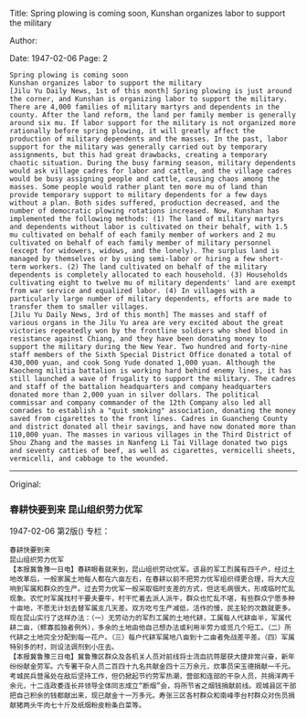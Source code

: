 Title: Spring plowing is coming soon, Kunshan organizes labor to support the military

Author:

Date: 1947-02-06
Page: 2

    Spring plowing is coming soon
    Kunshan organizes labor to support the military
    [Jilu Yu Daily News, 1st of this month] Spring plowing is just around the corner, and Kunshan is organizing labor to support the military. There are 4,000 families of military martyrs and dependents in the county. After the land reform, the land per family member is generally around six mu. If labor support for the military is not organized more rationally before spring plowing, it will greatly affect the production of military dependents and the masses. In the past, labor support for the military was generally carried out by temporary assignments, but this had great drawbacks, creating a temporary chaotic situation. During the busy farming season, military dependents would ask village cadres for labor and cattle, and the village cadres would be busy assigning people and cattle, causing chaos among the masses. Some people would rather plant ten more mu of land than provide temporary support to military dependents for a few days without a plan. Both sides suffered, production decreased, and the number of democratic plowing rotations increased. Now, Kunshan has implemented the following methods: (1) The land of military martyrs and dependents without labor is cultivated on their behalf, with 1.5 mu cultivated on behalf of each family member of workers and 2 mu cultivated on behalf of each family member of military personnel (except for widowers, widows, and the lonely). The surplus land is managed by themselves or by using semi-labor or hiring a few short-term workers. (2) The land cultivated on behalf of the military dependents is completely allocated to each household. (3) Households cultivating eight to twelve mu of military dependents' land are exempt from war service and equalized labor. (4) In villages with a particularly large number of military dependents, efforts are made to transfer them to smaller villages.
    [Jilu Yu Daily News, 3rd of this month] The masses and staff of various organs in the Jilu Yu area are very excited about the great victories repeatedly won by the frontline soldiers who shed blood in resistance against Chiang, and they have been donating money to support the military during the New Year. Two hundred and forty-nine staff members of the Sixth Special District Office donated a total of 430,000 yuan, and cook Song Yude donated 1,000 yuan. Although the Kaocheng militia battalion is working hard behind enemy lines, it has still launched a wave of frugality to support the military. The cadres and staff of the battalion headquarters and company headquarters donated more than 2,000 yuan in silver dollars. The political commissar and company commander of the 12th Company also led all comrades to establish a "quit smoking" association, donating the money saved from cigarettes to the front lines. Cadres in Guancheng County and district donated all their savings, and have now donated more than 110,000 yuan. The masses in various villages in the Third District of Shou Zhang and the masses in Nanfeng Li Tai Village donated two pigs and seventy catties of beef, as well as cigarettes, vermicelli sheets, vermicelli, and cabbage to the wounded.



<hr /> 

Original: 


### 春耕快要到来  昆山组织劳力优军

1947-02-06
第2版()
专栏：

    春耕快要到来
    昆山组织劳力优军
    【本报冀鲁豫一日电】春耕眼看就来到，昆山组织劳动优军。该县的军工烈属有四千户，经过土地改革后，一般家属土地每人都在六亩左右，在春耕以前不把劳力优军组织得更合理，将大大应响到军属和群众的生产。过去劳力优军一般采取临时支差的方式，但这毛病很大，形成临时忙乱现象。农忙时军属找村干要夫要牛，村干忙着去派人派牛，群众也忙乱不堪，有些群众宁愿多种十亩地，不愿无计划去替军属支几天差。双方吃亏生产减低，活作的慢，民主轮的次数就更多。现在昆山实行了这样办法：（一）无劳动力的军烈工属的土地代耕，工属每人代耕亩半，军属代耕二亩，（鳏寡孤独者例外），多余的土地由他自己想办法或利用半劳力或觅几个短工。（二）所代耕之土地完全分配到每一花户。（三）每户代耕军属地八亩到十二亩者免战差平差。（四）军属特别多的村，则设法调剂到小庄去。
    【本报冀鲁豫三日电】冀鲁豫区群众及各机关人员对前线将士流血抗蒋屡获大捷非常兴奋，新年纷纷献金劳军。六专署干杂人员二百四十九名共献金四十三万余元，炊事员宋玉德捐献一千元。考城民兵营虽处在敌后坚持工作，但仍掀起节约劳军热潮，营部和连部的干杂人员，共捐洋两千余元，十二连政委连长并领导全体同志成立“断烟”会，将所节省之烟钱捐献前线。观城县区干部把自己积余的钱都献出来，现已献金十一万多元。寿张三区各村群众和南峰李台村群众对伤员捐献猪两头牛肉七十斤及纸烟粉皮粉条白菜等。
